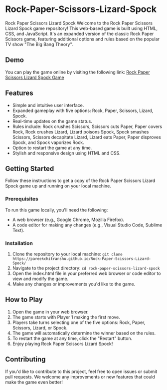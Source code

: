 # Rock-Paper-Scissors-Lizard-Spock
Rock Paper Scissors Lizard Spock
Welcome to the Rock Paper Scissors Lizard Spock game repository! This web-based game is built using HTML, CSS, and JavaScript. It's an expanded version of the classic Rock Paper Scissors game, featuring additional options and rules based on the popular TV show "The Big Bang Theory".

## Demo 
You can play the game online by visiting the following link: [Rock Paper Scissors Lizard Spock Game](#)

## Features
- Simple and intuitive user interface.
- Expanded gameplay with five options: Rock, Paper, Scissors, Lizard, Spock.
- Real-time updates on the game status.
- Rules include: Rock crushes Scissors, Scissors cuts Paper, Paper covers Rock, Rock crushes Lizard, Lizard poisons Spock, Spock smashes Scissors, Scissors decapitate Lizard, Lizard eats Paper, Paper disproves Spock, and Spock vaporizes Rock.
- Option to restart the game at any time.
- Stylish and responsive design using HTML and CSS.

## Getting Started 
Follow these instructions to get a copy of the Rock Paper Scissors Lizard Spock game up and running on your local machine.

### Prerequisites 
To run this game locally, you'll need the following:
- A web browser (e.g., Google Chrome, Mozilla Firefox).
- A code editor for making any changes (e.g., Visual Studio Code, Sublime Text).

### Installation
1. Clone the repository to your local machine: `git clone https://pareekchitranshu.github.io/Rock-Paper-Scissors-Lizard-Spock/`
2. Navigate to the project directory: `cd rock-paper-scissors-lizard-spock`
3. Open the index.html file in your preferred web browser or code editor to view and modify the game.
4. Make any changes or improvements you'd like to the game.

## How to Play
1. Open the game in your web browser.
2. The game starts with Player 1 making the first move.
3. Players take turns selecting one of the five options: Rock, Paper, Scissors, Lizard, or Spock.
4. The game will automatically determine the winner based on the rules.
5. To restart the game at any time, click the "Restart" button.
6. Enjoy playing Rock Paper Scissors Lizard Spock!

## Contributing
If you'd like to contribute to this project, feel free to open issues or submit pull requests. We welcome any improvements or new features that could make the game even better!


